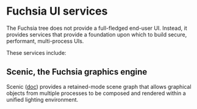 # Fuchsia UI services

The Fuchsia tree does not provide a full-fledged end-user UI.  Instead, it provides services that provide a foundation upon which to build secure, performant, multi-process UIs.

These services include:

## Scenic, the Fuchsia graphics engine

Scenic ([doc](/docs/concepts/ui/scenic/index.md)) provides a retained-mode scene graph that allows graphical objects from multiple processes to be composed and rendered within a unified lighting environment.

